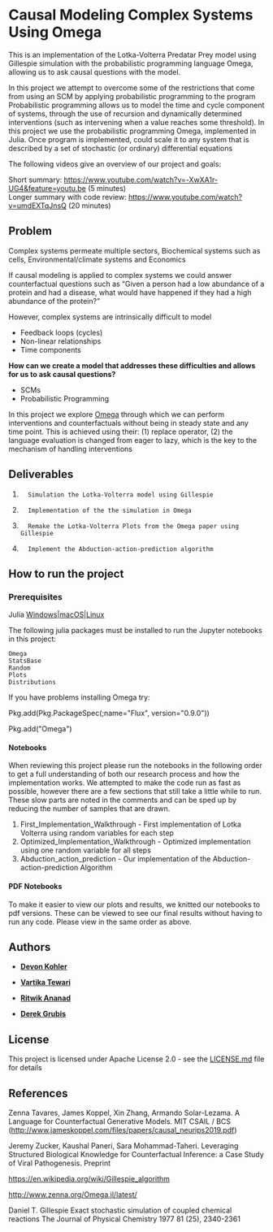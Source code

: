 # Causal Modeling Complex Systems Using Omega

This is an implementation of the Lotka-Volterra Predatar Prey model using Gillespie simulation with the probabilistic programming language Omega, allowing us to ask causal questions with the model.

In this project we attempt to overcome some of the restrictions that come from using an SCM by applying probabilistic programming to the program
Probabilistic programming allows us to model the time and cycle component of systems, through the use of recursion and dynamically determined interventions (such as intervening when a value reaches some threshold).
In this project we use the probabilistic programming Omega, implemented in Julia.
Once program is implemented, could scale it to any system that is described by a set of stochastic (or ordinary) differential equations

The following videos give an overview of our project and goals:

Short summary: https://www.youtube.com/watch?v=-XwXA1r-UG4&feature=youtu.be (5 minutes)  
Longer summary with code review: https://www.youtube.com/watch?v=umdEXTqJnsQ (20 minutes)

## Problem
Complex systems permeate multiple sectors,  Biochemical systems such as cells, Environmental/climate systems and Economics

If causal modeling is applied to complex systems we could answer counterfactual questions such as “Given a person had a low abundance of a protein and had a disease, what would have happened if they had a high abundance of the protein?”
    
However, complex systems are intrinsically difficult to model
* Feedback loops (cycles)
* Non-linear relationships
* Time components

**How can we create a model that addresses these difficulties and allows for us to ask causal questions?**
* SCMs
* Probabilistic Programming
    
In this project we explore [Omega](https://github.com/zenna/Omega.jl) through which we can perform interventions and counterfactuals without being in steady state and any time point. This is achieved using their: 
(1) replace operator,
(2) the language evaluation is changed from eager to lazy, which is the key to the mechanism of
handling interventions

## Deliverables

1.       Simulation the Lotka-Volterra model using Gillespie

2.       Implementation of the the simulation in Omega

3.       Remake the Lotka-Volterra Plots from the Omega paper using Gillespie

4.       Implement the Abduction-action-prediction algorithm    

## How to run the project


### Prerequisites 

Julia [Windows](https://julialang.org/downloads/platform/#windows)|[macOS]( https://julialang.org/downloads/platform/#macos)|[Linux](https://julialang.org/downloads/platform/#linux_and_freebsd)


The following julia packages must be installed to run the Jupyter notebooks in this project:

```
Omega
StatsBase
Random
Plots
Distributions
```
If you have problems installing Omega try:

Pkg.add(Pkg.PackageSpec(;name="Flux", version="0.9.0"))


Pkg.add("Omega")

#### Notebooks

When reviewing this project please run the notebooks in the following order to get a full understanding of both our research process and how the implementation works. We attempted to make the code run as fast as possible, however there are a few sections that still take a little while to run. These slow parts are noted in the comments and can be sped up by reducing the number of samples that are drawn.

1. First_Implementation_Walkthrough - First implementation of Lotka Volterra using random variables for each step
2. Optimized_Implementation_Walkthrough - Optimized implementation using one random variable for all steps
3. Abduction_action_prediction - Our implementation of the Abduction-action-prediction Algorithm

#### PDF Notebooks

To make it easier to view our plots and results, we knitted our notebooks to pdf versions. These can be viewed to see our final results without having to run any code. Please view in the same order as above.

## Authors

* [**Devon Kohler**](https://www.linkedin.com/in/devon-kohler-5a52a032/)

* [**Vartika Tewari**](https://www.linkedin.com/in/vartika-tewari1992/)

* [**Ritwik Ananad**]()

* [**Derek Grubis**](https://www.linkedin.com/in/derekgrubis/)



## License

This project is licensed under Apache License 2.0 - see the [LICENSE.md](https://github.com/devonjkohler/Causal_Inference_Project/blob/main/LICENSE.md) file for details



## References
Zenna Tavares, James Koppel, Xin Zhang, Armando Solar-Lezama.
	A Language for Counterfactual Generative Models.
	MIT CSAIL / BCS (http://www.jameskoppel.com/files/papers/causal_neurips2019.pdf)

Jeremy Zucker, Kaushal Paneri, Sara Mohammad-Taheri.
	Leveraging Structured Biological Knowledge for Counterfactual Inference: a Case 
Study of Viral Pathogenesis.
Preprint

https://en.wikipedia.org/wiki/Gillespie_algorithm 

http://www.zenna.org/Omega.jl/latest/

Daniel T. Gillespie
	Exact stochastic simulation of coupled chemical reactions
The Journal of Physical Chemistry 1977 81 (25), 2340-2361


